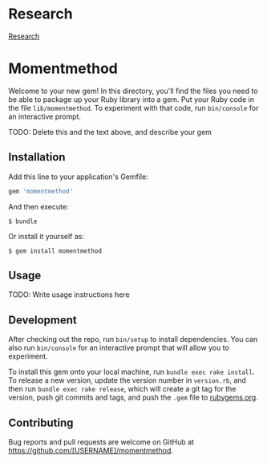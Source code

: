# Research
[Research](reserch/main.md)
# Momentmethod

Welcome to your new gem! In this directory, you'll find the files you need to be able to package up your Ruby library into a gem. Put your Ruby code in the file `lib/momentmethod`. To experiment with that code, run `bin/console` for an interactive prompt.

TODO: Delete this and the text above, and describe your gem

## Installation

Add this line to your application's Gemfile:

```ruby
gem 'momentmethod'
```

And then execute:

    $ bundle

Or install it yourself as:

    $ gem install momentmethod

## Usage

TODO: Write usage instructions here

## Development

After checking out the repo, run `bin/setup` to install dependencies. You can also run `bin/console` for an interactive prompt that will allow you to experiment.

To install this gem onto your local machine, run `bundle exec rake install`. To release a new version, update the version number in `version.rb`, and then run `bundle exec rake release`, which will create a git tag for the version, push git commits and tags, and push the `.gem` file to [rubygems.org](https://rubygems.org).

## Contributing

Bug reports and pull requests are welcome on GitHub at https://github.com/[USERNAME]/momentmethod.
